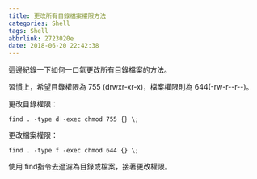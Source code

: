 ```yaml
---
title: 更改所有目錄檔案權限方法
categories: Shell
tags: Shell
abbrlink: 2723020e
date: 2018-06-20 22:42:38
---
```



這邊紀錄一下如何一口氣更改所有目錄檔案的方法。

習慣上，希望目錄權限為 755 (drwxr-xr-x)，檔案權限則為 644(-rw-r--r--)。

更改目錄權限：

    find . -type d -exec chmod 755 {} \;

更改檔案權限：

    find . -type f -exec chmod 644 {} \;

使用 find指令去過濾為目錄或檔案，接著更改權限。
